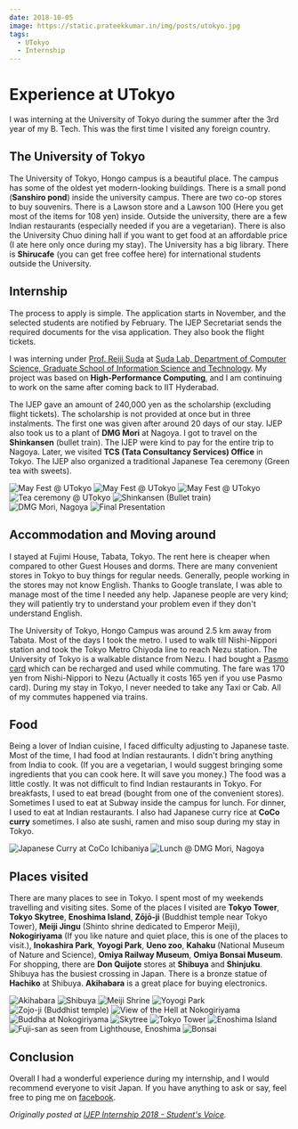 ```yaml
---
date: 2018-10-05
image: https://static.prateekkumar.in/img/posts/utokyo.jpg
tags:
  - UTokyo
  - Internship
---
```


# Experience at UTokyo

I was interning at the University of Tokyo during the summer after the 3rd year of my B. Tech. This was the first time I visited any foreign country.<!--more-->

## The University of Tokyo

The University of Tokyo, Hongo campus is a beautiful place. The campus has some of the oldest yet modern-looking buildings. There is a small pond (**Sanshiro pond**) inside the university campus. There are two co-op stores to buy souvenirs. There is a Lawson store and a Lawson 100 (Here you get most of the items for 108 yen) inside. Outside the university, there are a few Indian restaurants (especially needed if you are a vegetarian). There is also the University Chuo dining hall if you want to get food at an affordable price (I ate here only once during my stay). The University has a big library. There is **Shirucafe** (you can get free coffee here) for international students outside the University.

## Internship

The process to apply is simple. The application starts in November, and the selected students are notified by February. The IJEP Secretariat sends the required documents for the visa application. They also book the flight tickets.

I was interning under [Prof. Reiji Suda](http://olab.is.s.u-tokyo.ac.jp/~reiji/) at [Suda Lab, Department of Computer Science, Graduate School of Information Science and Technology](http://olab.is.s.u-tokyo.ac.jp/~reiji/lab-e.html). My project was based on **High-Performance Computing**, and I am continuing to work on the same after coming back to IIT Hyderabad.

The IJEP gave an amount of 240,000 yen as the scholarship (excluding flight tickets). The scholarship is not provided at once but in three instalments. The first one was given after around 20 days of our stay. IJEP also took us to a plant of **DMG Mori** at Nagoya. I got to travel on the **Shinkansen** (bullet train). The IJEP were kind to pay for the entire trip to Nagoya. Later, we visited **TCS (Tata Consultancy Services) Office** in Tokyo. The IJEP also organized a traditional Japanese Tea ceremony (Green tea with sweets).

![May Fest @ UTokyo](https://cdn.hashnode.com/res/hashnode/image/upload/v1577385872081/KlgoZsO48.jpeg)
![May Fest @ UTokyo](https://cdn.hashnode.com/res/hashnode/image/upload/v1577385883154/nKBKR7CFR.jpeg)
![May Fest @ UTokyo](https://cdn.hashnode.com/res/hashnode/image/upload/v1577385901884/qgbA6zWVT.jpeg)
![Tea ceremony @ UTokyo](https://cdn.hashnode.com/res/hashnode/image/upload/v1577385935474/l8Ez2njxP.jpeg)
![Shinkansen (Bullet train)](https://cdn.hashnode.com/res/hashnode/image/upload/v1577385990072/LXkDd9tSo.jpeg)
![DMG Mori, Nagoya](https://cdn.hashnode.com/res/hashnode/image/upload/v1577386008490/On6zT5l_8.jpeg)
![Final Presentation](https://cdn.hashnode.com/res/hashnode/image/upload/v1577386035783/6aZBkxRxp.jpeg)

## Accommodation and Moving around

I stayed at Fujimi House, Tabata, Tokyo. The rent here is cheaper when compared to other Guest Houses and dorms. There are many convenient stores in Tokyo to buy things for regular needs. Generally, people working in the stores may not know English. Thanks to Google translate, I was able to manage most of the time I needed any help. Japanese people are very kind; they will patiently try to understand your problem even if they don't understand English.

The University of Tokyo, Hongo Campus was around 2.5 km away from Tabata. Most of the days I took the metro. I used to walk till Nishi-Nippori station and took the Tokyo Metro Chiyoda line to reach Nezu station. The University of Tokyo is a walkable distance from Nezu. I had bought a [Pasmo card](https://www.pasmo.co.jp/en/) which can be recharged and used while commuting. The fare was 170 yen from Nishi-Nippori to Nezu (Actually it costs 165 yen if you use Pasmo card). During my stay in Tokyo, I never needed to take any Taxi or Cab. All of my commutes happened via trains.

## Food

Being a lover of Indian cuisine, I faced difficulty adjusting to Japanese taste. Most of the time, I had food at Indian restaurants. I didn't bring anything from India to cook. (If you are a vegetarian, I would suggest bringing some ingredients that you can cook here. It will save you money.) The food was a little costly. It was not difficult to find Indian restaurants in Tokyo. For breakfasts, I used to eat bread (bought from one of the convenient stores). Sometimes I used to eat at Subway inside the campus for lunch. For dinner, I used to eat at Indian restaurants. I also had Japanese curry rice at **CoCo curry** sometimes. I also ate sushi, ramen and miso soup during my stay in Tokyo.

![Japanese Curry at CoCo Ichibaniya](https://cdn.hashnode.com/res/hashnode/image/upload/v1577386121763/1KNyuUiBV.jpeg)
![Lunch @ DMG Mori, Nagoya](https://cdn.hashnode.com/res/hashnode/image/upload/v1577386136363/zttHxJNlm.jpeg)

## Places visited

There are many places to see in Tokyo. I spent most of my weekends travelling and visiting sites. Some of the places I visited are **Tokyo Tower**, **Tokyo Skytree**, **Enoshima Island**, **Zōjō-ji** (Buddhist temple near Tokyo Tower), **Meiji Jingu** (Shinto shrine dedicated to Emperor Meiji), **Nokogiriyama** (If you like nature and quiet place, this is one of the places to visit.), **Inokashira Park**, **Yoyogi Park**, **Ueno zoo**, **Kahaku** (National Museum of Nature and Science), **Omiya Railway Museum**, **Omiya Bonsai Museum**. For shopping, there are **Don Quijote** stores at **Shibuya** and **Shinjuku**. Shibuya has the busiest crossing in Japan. There is a bronze statue of **Hachiko** at Shibuya. **Akihabara** is a great place for buying electronics.

![Akihabara](https://cdn.hashnode.com/res/hashnode/image/upload/v1577386166584/dTzUNdPf5.jpeg)
![Shibuya](https://cdn.hashnode.com/res/hashnode/image/upload/v1577386186995/PzW0nZRXT.jpeg)
![Meiji Shrine](https://cdn.hashnode.com/res/hashnode/image/upload/v1577386205149/7urNCwH9a.jpeg)
![Yoyogi Park](https://cdn.hashnode.com/res/hashnode/image/upload/v1577386219103/6wp61ZpOF.jpeg)
![Zojo-ji (Buddhist temple)](https://cdn.hashnode.com/res/hashnode/image/upload/v1577386235679/DApzbm_Hs.jpeg)
![View of the Hell at Nokogiriyama](https://cdn.hashnode.com/res/hashnode/image/upload/v1577386261856/R470YM8Ca.jpeg)
![Buddha at Nokogiriyama](https://cdn.hashnode.com/res/hashnode/image/upload/v1577386278728/c35bRu9_6.jpeg)
![Skytree](https://cdn.hashnode.com/res/hashnode/image/upload/v1577386301369/5aOAQvvqm.jpeg)
![Tokyo Tower](https://cdn.hashnode.com/res/hashnode/image/upload/v1577386362069/JbsKxhGHW.jpeg)
![Enoshima Island](https://cdn.hashnode.com/res/hashnode/image/upload/v1577386339959/usLiN3x2J.jpeg)
![Fuji-san as seen from Lighthouse, Enoshima](https://cdn.hashnode.com/res/hashnode/image/upload/v1577386379847/GfcpIxcrs.jpeg)
![Bonsai](https://cdn.hashnode.com/res/hashnode/image/upload/v1577386395877/qgB4hr6Yx.jpeg)

## Conclusion

Overall I had a wonderful experience during my internship, and I would recommend everyone to visit Japan.
If you have anything to ask or say, feel free to ping me on [facebook](https://www.facebook.com/prateekkumarweb).

_Originally posted at [IJEP Internship 2018 - Student's Voice](http://ijep.t.u-tokyo.ac.jp/2018/10/05/ijep-internship-program-2018-prateek-kumar-iithyderabad/)._
